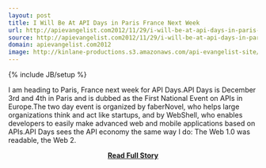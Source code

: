 ```yaml
---
layout: post
title: I Will Be At API Days in Paris France Next Week
url: http://apievangelist.com2012/11/29/i-will-be-at-api-days-in-paris-france-next-week/
source: http://apievangelist.com2012/11/29/i-will-be-at-api-days-in-paris-france-next-week/
domain: apievangelist.com2012
image: http://kinlane-productions.s3.amazonaws.com/api-evangelist-site/blog/api-days-logo.png
---
```

{% include JB/setup %}<p>I am heading to Paris, France next week for API Days.API Days is December 3rd and 4th in Paris and is dubbed as the First National Event on APIs in Europe.The two day event is organized by faberNovel, who helps large organizations think and act like startups, and by WebShell, who enables developers to easily make advanced web and mobile applications based on APIs.API Days sees the API economy the same way I do: The Web 1.0 was readable, the Web 2.</p>
<center><p><a href="http://apievangelist.com2012/11/29/i-will-be-at-api-days-in-paris-france-next-week/" style='padding:25px; font-sze:18px; font-weight: bold;'>Read Full Story</a></p></center>
